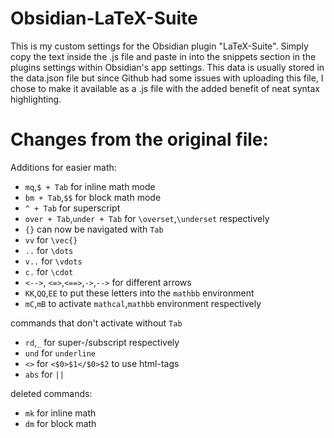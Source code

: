 # Obsidian-LaTeX-Suite

This is my custom settings for the Obsidian plugin "LaTeX-Suite". Simply copy the text inside the .js file and paste in into the snippets section in the plugins settings within Obsidian's app settings. This data is usually stored in the data.json file but since Github had some issues with uploading this file, I chose to make it available as a .js file with the added benefit of neat syntax highlighting.

# Changes from the original file:
Additions for easier math:
- `mq`,`$ + Tab` for inline math mode
- `bm + Tab`,`$$` for block math mode
- `^ + Tab` for superscript
- `over + Tab`,`under + Tab` for `\overset`,`\underset` respectively
- `{}` can now be navigated with `Tab`
- `vv` for `\vec{}`
- `..` for `\dots`
- `v..` for `\vdots`
- `c.` for `\cdot`
- `<-->`, `<=>`,`<==>`,`->`,`-->` for different arrows
- `KK`,`QQ`,`EE` to put these letters into the `mathbb` environment
- `mC`,`mB` to activate `mathcal`,`mathbb` environment respectively

commands that don't activate without `Tab` 
- `rd`,`_` for super-/subscript respectively
- `und` for `underline`
- `<>` for `<$0>$1</$0>$2` to use html-tags
- `abs` for `||`

deleted commands:
- `mk` for inline math
- `dm` for block math
